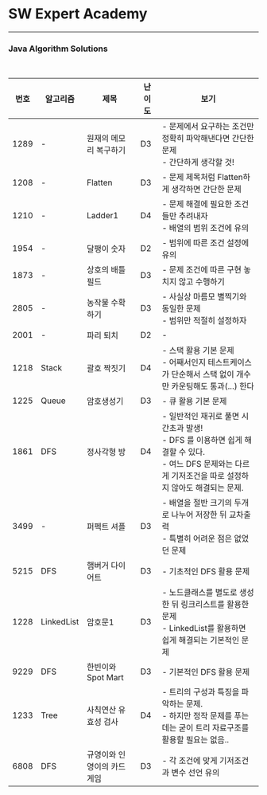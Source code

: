 # SW Expert Academy

----

### Java Algorithm Solutions

<br>


| 번호 | 알고리즘   | 제목                       | 난이도 | 보기                                                         |
| ---- | ---------- | -------------------------- | ------ | ------------------------------------------------------------ |
| 1289 | -          | 원재의 메모리 복구하기     | D3     | - 문제에서 요구하는 조건만 정확히 파악해낸다면 간단한 문제<br />- 간단하게 생각할 것! |
| 1208 | -          | Flatten                    | D3     | - 문제 제목처럼 Flatten하게 생각하면 간단한 문제             |
| 1210 | -          | Ladder1                    | D4     | - 문제 해결에 필요한 조건들만 추려내자<br />- 배열의 범위 조건에 유의 |
| 1954 | -          | 달팽이 숫자                | D2     | - 범위에 따른 조건 설정에 유의                               |
| 1873 | -          | 상호의 배틀필드            | D3     | - 문제 조건에 따른 구현 놓치지 않고 수행하기                 |
| 2805 | -          | 농작물 수확하기            | D3     | - 사실상 마름모 별찍기와 동일한 문제<br />- 범위만 적절히 설정하자 |
| 2001 | -          | 파리 퇴치                  | D2     | -                                                            |
| 1218 | Stack      | 괄호 짝짓기                | D4     | - 스택 활용 기본 문제<br />- 어째서인지 테스트케이스가 단순해서 스택 없이 개수만 카운팅해도 통과(...) 한다 |
| 1225 | Queue      | 암호생성기                 | D3     | - 큐 활용 기본 문제                                          |
| 1861 | DFS        | 정사각형 방                | D4     | - 일반적인 재귀로 풀면 시간초과 발생!<br />- DFS 를 이용하면 쉽게 해결할 수 있다.<br />- 여느 DFS 문제와는 다르게 기저조건을 따로 설정하지 않아도 해결되는 문제. |
| 3499 | -          | 퍼펙트 셔플                | D3     | - 배열을 절반 크기의 두개로 나누어 저장한 뒤 교차출력<br />- 특별히 어려운 점은 없었던 문제 |
| 5215 | DFS        | 햄버거 다이어트            | D3     | - 기초적인 DFS 활용 문제                                     |
| 1228 | LinkedList | 암호문1                    | D3     | - 노드클래스를 별도로 생성한 뒤 링크리스트를 활용한 문제<br />- LinkedList를 활용하면 쉽게 해결되는 기본적인 문제 |
| 9229 | DFS        | 한빈이와 Spot Mart         | D3     | - 기본적인 DFS 활용 문제                                     |
| 1233 | Tree       | 사칙연산 유효성 검사       | D4     | - 트리의 구성과 특징을 파악하는 문제.<br />- 하지만 정작 문제를 푸는데는 굳이 트리 자료구조를 활용할 필요는 없음.. |
| 6808 | DFS        | 규영이와 인영이의 카드게임 | D3     | - 각 조건에 맞게 기저조건과 변수 선언 유의                   |
